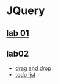 # JQuery

## <a href="https://mahmoud-elbasiony.github.io/JQuery/lab01/index.html">lab 01</a>

## lab02
* <a href="https://mahmoud-elbasiony.github.io/JQuery/lab02/drag/index.html">drag and drop</a>
* <a href="https://mahmoud-elbasiony.github.io/JQuery/lab02/todo list/index.html">todo list</a>
